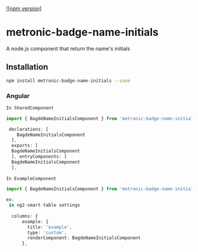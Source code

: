 [![npm version]](https://www.npmjs.com/package/metronic-badge-name-initials)

# metronic-badge-name-initials

A node.js component that return the name's initials

## Installation 
```sh
npm install metronic-badge-name-initials --save
```

### Angular
```typescript
In SharedComponent

import { BagdeNameInitialsComponent } from 'metronic-badge-name-initials';

 declarations: [
    BagdeNameInitialsComponent
  ],
  exports: [
  BagdeNameInitialsComponent
  ], entryComponents: [
  BagdeNameInitialsComponent
  ],
  
In ExampleComponent

import { BagdeNameInitialsComponent } from 'metronic-badge-name-initials';

ex:
 in ng2-smart-table settings
 
  columns: {
      example: {
        title: 'example',
        type: 'custom',
        renderComponent: BagdeNameInitialsComponent
      },
 

```

